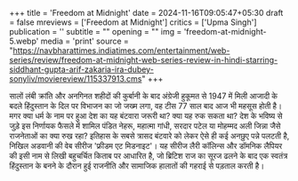 +++
title = 'Freedom at Midnight'
date = 2024-11-16T09:05:47+05:30
draft = false
mreviews = ['Freedom at Midnight']
critics = ['Upma Singh']
publication = ''
subtitle = ""
opening = ""
img = 'freedom-at-midnight-5.webp'
media = 'print'
source = "https://navbharattimes.indiatimes.com/entertainment/web-series/review/freedom-at-midnight-web-series-review-in-hindi-starring-siddhant-gupta-arif-zakaria-ira-dubey-sonyliv/moviereview/115337913.cms"
+++

सालों लंबी क्रांति और अनगिनत शहीदों की कुर्बानी के बाद अंग्रेजी हुकूमत से 1947 में मिली आजादी के बदले हिंदुस्तान के दिल पर विभाजन का जो जख्म लगा, वह टीस 77 साल बाद आज भी महसूस होती है। मगर क्या धर्म के नाम पर हुआ देश का यह बंटवारा जरूरी था? क्या यह रुक सकता था? देश के भविष्य से जुड़े इस निर्णायक फैसले में शामिल पंडित नेहरू, महात्मा गांधी, सरदार पटेल या मोहम्मद अली जिन्ना जैसे राजनेताओं का क्या रुख रहा? इतिहास के सबसे त्रासद बंटवारे को लेकर ऐसे ही कई अनछ़ुए पन्ने पलटती है, निखिल अडवानी की वेब सीरीज 'फ्रीडम एट मिडनाइट'। यह सीरीज लैरी कॉलिन्स और डॉमनिक लैपियर की इसी नाम से लिखी बहुचर्चित किताब पर आधारित है, जो ब्रिटिश राज का सूरज ढलने के बाद एक स्वतंत्र हिंदुस्तान के बनने के दौरान हुई राजनीति और सामाजिक हालातों की गहराई से पड़ताल करती है।
